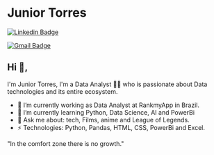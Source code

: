 # Junior Torres
[![Linkedin Badge](https://img.shields.io/badge/-MarivaldoTorres-blue?style=flat-square&logo=Linkedin&logoColor=white&link=https://www.linkedin.com/in/marivaldotorres/)](https://www.linkedin.com/in/marivaldotorres/)

[![Gmail Badge](https://img.shields.io/badge/-juniortorres.mtj@gmail.com-c14438?style=flat-square&logo=Gmail&logoColor=white&link=mailto:juniortorres.mtj@gmail.com)](juniortorres.mtj@gmail.com)
## Hi 👋, 
I'm Junior Torres, I'm a Data Analyst 👨‍💻 who is passionate about Data technologies and its entire ecosystem. 

- 🔭 I’m currently working as Data Analyst at RankmyApp in Brazil.
- 🌱 I’m currently learning Python, Data Science, AI and PowerBi
- 💬 Ask me about: tech, Films, anime and League of Legends.
-  ⚡ Technologies: Python, Pandas, HTML, CSS, PowerBi and Excel.

"In the comfort zone there is no growth." 
